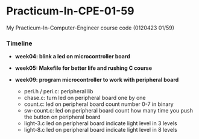 # Practicum-In-CPE-01-59

My Practicum-In-Computer-Engineer course code (0120423 01/59)

### Timeline
* __week04: blink a led on microcontroller board__

* __week05: Makefile for better life and rushing C course__

* __week09: program microcontroller to work with peripheral board__
    * peri.h / peri.c: peripheral lib
    * chase.c: turn led on peripheral board one by one
    * count.c: led on peripheral board count number 0-7 in binary
    * sw-count.c: led on peripheral board count how many time you push the button on peripheral board
    * light-3.c led on peripheral board indicate light level in 3 levels
    * light-8.c led on peripheral board indicate light level in 8 levels
